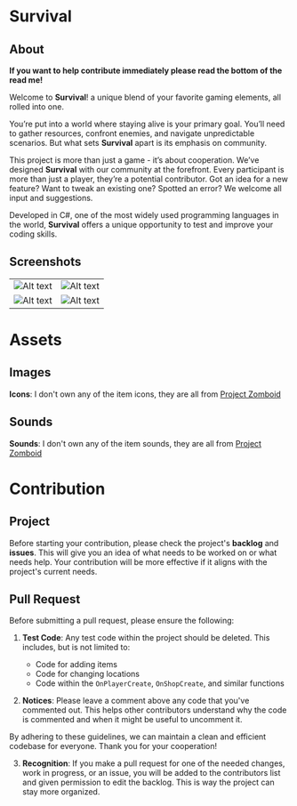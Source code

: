 # Survival
## About
**If you want to help contribute immediately please read the bottom of the read me!**

Welcome to **Survival**! a unique blend of your favorite gaming elements, all rolled into one.

You’re put into a world where staying alive is your primary goal. You’ll need to gather resources, confront enemies, and navigate unpredictable scenarios. But what sets **Survival** apart is its emphasis on community.

This project is more than just a game - it’s about cooperation. We’ve designed **Survival** with our community at the forefront. Every participant is more than just a player, they’re a potential contributor. Got an idea for a new feature? Want to tweak an existing one? Spotted an error? We welcome all input and suggestions.

Developed in C#, one of the most widely used programming languages in the world, **Survival** offers a unique opportunity to test and improve your coding skills.
## Screenshots
| | |
|:-------------------------:|:-------------------------:|
|![Alt text](https://cdn.discordapp.com/attachments/1206772849226940496/1213889011337273404/image.png?ex=65f71d3d&is=65e4a83d&hm=e2552064b0d834e2f885f1d8a244f7fb5375131ac549d2512e2e644d46276267&)|![Alt text](https://cdn.discordapp.com/attachments/1206772849226940496/1213889011693920286/image.png?ex=65f71d3d&is=65e4a83d&hm=d44cbae44871f40243f349a60250f38aa284be095ec5815359638fcf2e520da1&)|
|![Alt text](https://cdn.discordapp.com/attachments/1206772849226940496/1213889012394360883/image.png?ex=65f71d3d&is=65e4a83d&hm=7df4845d897f758a25fc31411a0d31fc3f8e4e6a21a2ba35925eb3e2a9a1e3e3&)|![Alt text](https://cdn.discordapp.com/attachments/1206772849226940496/1213889013165858876/image.png?ex=65f71d3d&is=65e4a83d&hm=a8badf8eee4c9fedf788ab0a4c75539c25ad7f069789033267b019c4fba44b82&)|
# Assets
## Images
**Icons**: I don't own any of the item icons, they are all from [Project Zomboid](https://store.steampowered.com/app/108600/Project_Zomboid)
## Sounds
**Sounds**: I don't own any of the item sounds, they are all from [Project Zomboid](https://store.steampowered.com/app/108600/Project_Zomboid)
# Contribution
## Project
Before starting your contribution, please check the project's **backlog** and **issues**. This will give you an idea of what needs to be worked on or what needs help. Your contribution will be more effective if it aligns with the project's current needs.
## Pull Request
Before submitting a pull request, please ensure the following:

1. **Test Code**: Any test code within the project should be deleted. This includes, but is not limited to:
    - Code for adding items
    - Code for changing locations
    - Code within the `OnPlayerCreate`, `OnShopCreate`, and similar functions

2. **Notices**: Please leave a comment above any code that you've commented out. This helps other contributors understand why the code is commented and when it might be useful to uncomment it.

By adhering to these guidelines, we can maintain a clean and efficient codebase for everyone. Thank you for your cooperation!

3. **Recognition**: If you make a pull request for one of the needed changes, work in progress, or an issue, you will be added to the contributors list and given permission to edit the backlog. This is way the project can stay more organized.
